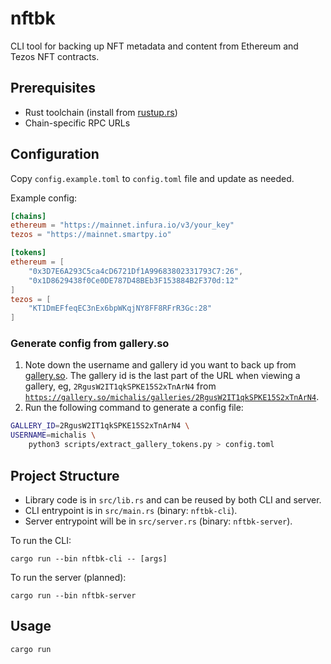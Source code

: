 # nftbk

CLI tool for backing up NFT metadata and content from Ethereum and Tezos NFT contracts.

## Prerequisites

- Rust toolchain (install from [rustup.rs](https://rustup.rs))
- Chain-specific RPC URLs

## Configuration

Copy `config.example.toml` to `config.toml` file and update as needed.

Example config:
```toml
[chains]
ethereum = "https://mainnet.infura.io/v3/your_key"
tezos = "https://mainnet.smartpy.io"

[tokens]
ethereum = [
    "0x3D7E6A293C5ca4cD6721Df1A99683802331793C7:26",
    "0x1D8629438f0Ce0DE787D48BEb3F153884B2F370d:12"
]
tezos = [
    "KT1DmEFfeqEC3nEx6bpWKqjNY8FF8RFrR3Gc:28"
]
```

### Generate config from gallery.so

1. Note down the username and gallery id you want to back up from [gallery.so](https://gallery.so). The gallery id is the last part of the URL when viewing a gallery, eg, `2RgusW2IT1qkSPKE15S2xTnArN4`  from [`https://gallery.so/michalis/galleries/2RgusW2IT1qkSPKE15S2xTnArN4`](https://gallery.so/michalis/galleries/2RgusW2IT1qkSPKE15S2xTnArN4).
2. Run the following command to generate a config file:
```bash
GALLERY_ID=2RgusW2IT1qkSPKE15S2xTnArN4 \
USERNAME=michalis \
    python3 scripts/extract_gallery_tokens.py > config.toml
```

## Project Structure

- Library code is in `src/lib.rs` and can be reused by both CLI and server.
- CLI entrypoint is in `src/main.rs` (binary: `nftbk-cli`).
- Server entrypoint will be in `src/server.rs` (binary: `nftbk-server`).

To run the CLI:

```
cargo run --bin nftbk-cli -- [args]
```

To run the server (planned):

```
cargo run --bin nftbk-server
```

## Usage

```bash
cargo run
```